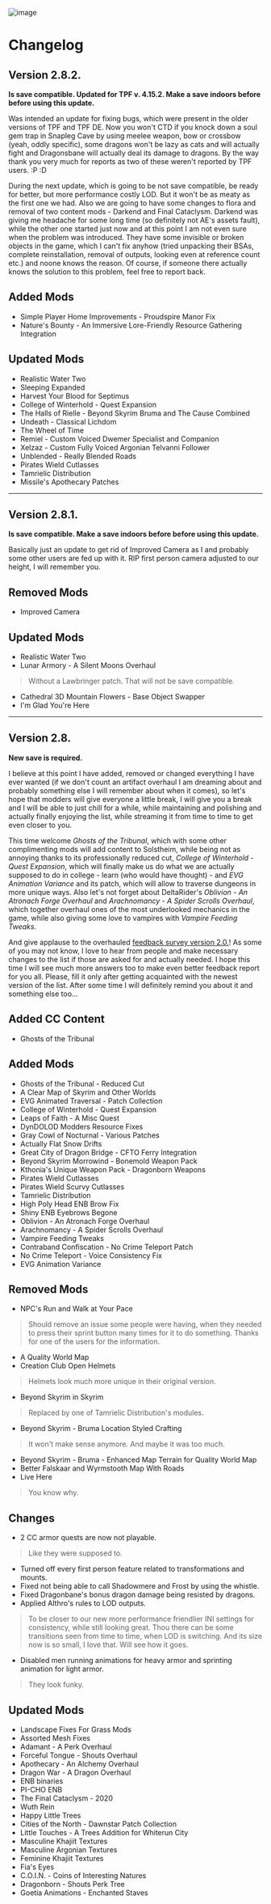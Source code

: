 ![image](../Resources/Banner.webp)

# Changelog

## Version 2.8.2.

**Is save compatible. Updated for TPF v. 4.15.2. Make a save indoors before before using this update.**

Was intended an update for fixing bugs, which were present in the older versions of TPF and TPF DE. Now you won't CTD if you knock down a soul gem trap in Snapleg Cave by using meelee weapon, bow or crossbow (yeah, oddly specific), some dragons won't be lazy as cats and will actually fight and Dragonsbane will actually deal its damage to dragons. By the way thank you very much for reports as two of these weren't reported by TPF users. :P :D

During the next update, which is going to be not save compatible, be ready for better, but more performance costly LOD. But it won't be as meaty as the first one we had. Also we are going to have some changes to flora and removal of two content mods - Darkend and Final Cataclysm. Darkend was giving me headache for some long time (so definitely not AE's assets fault), while the other one started just now and at this point I am not even sure when the problem was introduced. They have some invisible or broken objects in the game, which I can't fix anyhow (tried unpacking their BSAs, complete reinstallation, removal of outputs, looking even at reference count etc.) and noone knows the reason. Of course, if someone there actually knows the solution to this problem, feel free to report back.



## Added Mods

* Simple Player Home Improvements - Proudspire Manor Fix
* Nature's Bounty - An Immersive Lore-Friendly Resource Gathering Integration

## Updated Mods

* Realistic Water Two
* Sleeping Expanded
* Harvest Your Blood for Septimus
* College of Winterhold - Quest Expansion
* The Halls of Rielle - Beyond Skyrim Bruma and The Cause Combined
* Undeath - Classical Lichdom
* The Wheel of Time
* Remiel - Custom Voiced Dwemer Specialist and Companion
* Xelzaz - Custom Fully Voiced Argonian Telvanni Follower
* Unblended - Really Blended Roads
* Pirates Wield Cutlasses
* Tamrielic Distribution
* Missile's Apothecary Patches

---

## Version 2.8.1.

**Is save compatible. Make a save indoors before before using this update.**

Basically just an update to get rid of Improved Camera as I and probably some other users are fed up with it. RIP first person camera adjusted to our height, I will remember you.

## Removed Mods

* Improved Camera

## Updated Mods

* Realistic Water Two
* Lunar Armory - A Silent Moons Overhaul
> Without a Lawbringer patch. That will not be save compatible.
* Cathedral 3D Mountain Flowers - Base Object Swapper
* I'm Glad You're Here

---

## Version 2.8.

**New save is required.**

I believe at this point I have added, removed or changed everything I have ever wanted (if we don't count an artifact overhaul I am dreaming about and probably something else I will remember about when it comes), so let's hope that modders will give everyone a little break, I will give you a break and I will be able to just chill for a while, while maintaining and polishing and actually finally enjoying the list, while streaming it from time to time to get even closer to you.

This time welcome _Ghosts of the Tribunal_, which with some other complimenting mods will add content to Solstheim, while being not as annoying thanks to its professionally reduced cut, _College of Winterhold - Quest Expansion_, which will finally make us do what we are actually supposed to do in college - learn (who would have thought) - and _EVG Animation Variance_ and its patch, which will allow to traverse dungeons in more unique ways. Also let's not forget about DeltaRider's _Oblivion - An Atronach Forge Overhaul_ and _Arachnomancy - A Spider Scrolls Overhaul_, which together overhaul ones of the most underlooked mechanics in the game, while also giving some love to vampires with _Vampire Feeding Tweaks_.

And give applause to the overhauled [feedback survey version 2.0.](https://forms.gle/2AxB1oT9vnzvdYwD7)! As some of you may not know, I love to hear from people and make necessary changes to the list if those are asked for and actually needed. I hope this time I will see much more answers too to make even better feedback report for you all. Please, fill it only after getting acquainted with the newest version of the list. After some time I will definitely remind you about it and something else too...

## Added CC Content

* Ghosts of the Tribunal

## Added Mods

* Ghosts of the Tribunal - Reduced Cut
* A Clear Map of Skyrim and Other Worlds
* EVG Animated Traversal - Patch Collection
* College of Winterhold - Quest Expansion
* Leaps of Faith - A Misc Quest
* DynDOLOD Modders Resource Fixes
* Gray Cowl of Nocturnal - Various Patches
* Actually Flat Snow Drifts
* Great City of Dragon Bridge - CFTO Ferry Integration
* Beyond Skyrim Morrowind - Bonemold Weapon Pack
* Kthonia's Unique Weapon Pack - Dragonborn Weapons
* Pirates Wield Cutlasses
* Pirates Wield Scurvy Cutlasses
* Tamrielic Distribution
* High Poly Head ENB Brow Fix
* Shiny ENB Eyebrows Begone
* Oblivion - An Atronach Forge Overhaul
* Arachnomancy - A Spider Scrolls Overhaul
* Vampire Feeding Tweaks
* Contraband Confiscation - No Crime Teleport Patch
* No Crime Teleport - Voice Consistency Fix
* EVG Animation Variance

## Removed Mods

* NPC's Run and Walk at Your Pace
> Should remove an issue some people were having, when they needed to press their sprint button many times for it to do something. Thanks for one of the users for the information.
* A Quality World Map
* Creation Club Open Helmets
> Helmets look much more unique in their original version.
* Beyond Skyrim in Skyrim
> Replaced by one of Tamrielic Distribution's modules.
* Beyond Skyrim - Bruma Location Styled Crafting
> It won't make sense anymore. And maybe it was too much.
* Beyond Skyrim - Bruma - Enhanced Map Terrain for Quality World Map
* Better Falskaar and Wyrmstooth Map With Roads
* Live Here
> You know why.

## Changes

* 2 CC armor quests are now not playable.
> Like they were supposed to.
* Turned off every first person feature related to transformations and mounts.
* Fixed not being able to call Shadowmere and Frost by using the whistle.
* Fixed Dragonbane's bonus dragon damage being resisted by dragons.
* Applied Althro's rules to LOD outputs.
> To be closer to our new more performance friendlier INI settings for consistency, while still looking great. Thou there can be some transitions seen from time to time, when LOD is switching. And its size now is so small, I love that. Will see how it goes.
* Disabled men running animations for heavy armor and sprinting animation for light armor.
> They look funky.

## Updated Mods

* Landscape Fixes For Grass Mods
* Assorted Mesh Fixes
* Adamant - A Perk Overhaul
* Forceful Tongue - Shouts Overhaul
* Apothecary - An Alchemy Overhaul
* Dragon War - A Dragon Overhaul
* ENB binaries
* PI-CHO ENB
* The Final Cataclysm - 2020
* Wuth Rein
* Happy Little Trees
* Cities of the North - Dawnstar Patch Collection
* Little Touches - A Trees Addition for Whiterun City
* Masculine Khajiit Textures
* Masculine Argonian Textures
* Feminine Khajiit Textures
* Fia's Eyes
* C.O.I.N. - Coins of Interesting Natures
* Dragonborn - Shouts Perk Tree
* Goetia Animations - Enchanted Staves
